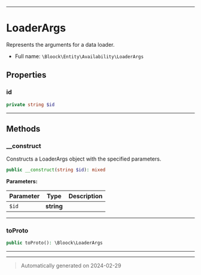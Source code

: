 ***

# LoaderArgs

Represents the arguments for a data loader.



* Full name: `\Bloock\Entity\Availability\LoaderArgs`



## Properties


### id



```php
private string $id
```






***

## Methods


### __construct

Constructs a LoaderArgs object with the specified parameters.

```php
public __construct(string $id): mixed
```








**Parameters:**

| Parameter | Type | Description |
|-----------|------|-------------|
| `$id` | **string** |  |





***

### toProto



```php
public toProto(): \Bloock\LoaderArgs
```












***


***
> Automatically generated on 2024-02-29

